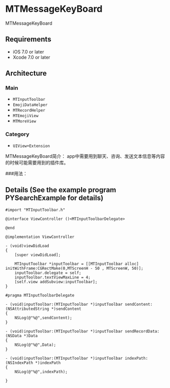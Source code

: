 # MTMessageKeyBoard
MTMessageKeyBoard

## Requirements
* iOS 7.0 or later
* Xcode 7.0 or later

## Architecture
### Main
- `MTInputToolbar`
- `EmojiDataHelper`
- `MTRecordHelper`
- `MTEmojiView`
- `MTMoreView`

### Category
- `UIView+Extension`

MTMessageKeyBoard简介：
app中需要用到聊天、咨询、发送文本信息等内容的时候可能需要用到的插件库。

###用法：

## <a id="Details"></a>Details (See the example program PYSearchExample for details)
```objc
#import "MTInputToolbar.h"

@interface ViewController ()<MTInputToolbarDelegate>

@end

@implementation ViewController

- (void)viewDidLoad
{
    [super viewDidLoad];
    
    MTInputToolbar *inputToolbar = [[MTInputToolbar alloc] initWithFrame:CGRectMake(0,MTScreenH - 50 , MTScreenW, 50)];
    inputToolbar.delegate = self;
    inputToolbar.textViewMaxLine = 4;
    [self.view addSubview:inputToolbar];
}

#pragma MTInputToolbarDelegate

- (void)inputToolbar:(MTInputToolbar *)inputToolbar sendContent:(NSAttributedString *)sendContent
{
    NSLog(@"%@",sendContent);
}

- (void)inputToolbar:(MTInputToolbar *)inputToolbar sendRecordData:(NSData *)Data
{
    NSLog(@"%@",Data);
}

- (void)inputToolbar:(MTInputToolbar *)inputToolbar indexPath:(NSIndexPath *)indexPath
{
    NSLog(@"%@",indexPath);

}


```

